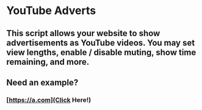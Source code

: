 # YouTube Adverts
## This script allows your website to show advertisements as YouTube videos. You may set view lengths, enable / disable muting, show time remaining, and more.
## Need an example?
### [https://a.com](Click Here!)
